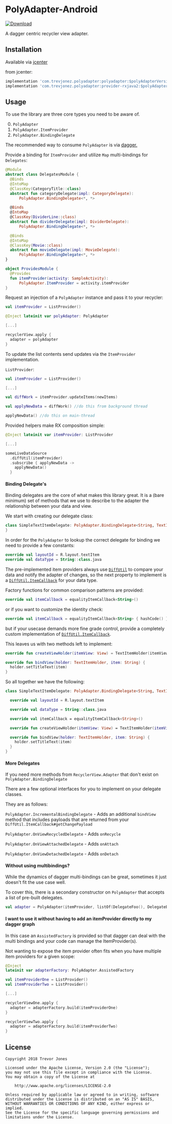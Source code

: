 # PolyAdapter-Android

[ ![Download](https://api.bintray.com/packages/trevorjones141/maven/PolyAdapter-Android/images/download.svg) ](https://bintray.com/trevorjones141/maven/PolyAdapter-Android/_latestVersion)

A dagger centric recycler view adapter.

## Installation

Available via [jcenter](https://bintray.com/trevorjones141/maven/PolyAdapter-Android)

from jcenter: 
```groovy
implementation 'com.trevjonez.polyadapter:polyadapter:$polyAdapterVersion'
implementation 'com.trevjonez.polyadapter:provider-rxjava2:$polyAdapterVersion'
```

## Usage

To use the library are three core types you need to be aware of.

0. `PolyAdapter`
1. `PolyAdapter.ItemProvider`
2. `PolyAdapter.BindingDelegate`

The recommended way to consume `PolyAdapter` is via [dagger.](https://google.github.io/dagger/)

Provide a binding for `ItemProvider` and utilize `Map` multi-bindings for `Delegates`:
```kotlin
@Module
abstract class DelegatesModule {
  @Binds
  @IntoMap
  @ClassKey(CategoryTitle::class)
  abstract fun categoryDelegate(impl: CategoryDelegate):
      PolyAdapter.BindingDelegate<*, *>

  @Binds
  @IntoMap
  @ClassKey(DividerLine::class)
  abstract fun dividerDelegate(impl: DividerDelegate):
      PolyAdapter.BindingDelegate<*, *>

  @Binds
  @IntoMap
  @ClassKey(Movie::class)
  abstract fun movieDelegate(impl: MovieDelegate):
      PolyAdapter.BindingDelegate<*, *>
}

object ProvidesModule {
  @Provides
  fun itemProvider(activity: SampleActivity): 
      PolyAdapter.ItemProvider = activity.itemProvider
}
```

Request an injection of a `PolyAdapter` instance and pass it to your recycler:
```kotlin
val itemProvider = ListProvider()

@Inject lateinit var polyAdapter: PolyAdapter

[...]

recyclerView.apply {
  adapter = polyAdapter
}

```

To update the list contents send updates via the `ItemProvider` implementation.

`ListProvider`:
```kotlin
val itemProvider = ListProvider()

[...]

val diffWork = itemProvider.updateItems(newItems)

val applyNewData = diffWork() //do this from background thread

applyNewData() //do this on main-thread
```

Provided helpers make RX composition simple:
```kotlin
@Inject lateinit var itemProvider: ListProvider

[...]

someLiveDataSource
  .diffUtil(itemProvider)
  .subscribe { applyNewData ->
    applyNewData()
  }
```

#### Binding Delegate's

Binding delegates are the core of what makes this library great. It is a
(bare minimum) set of methods that we use to describe to the adapter the
relationship between your data and view.

We start with creating our delegate class:
```kotlin
class SimpleTextItemDelegate: PolyAdapter.BindingDelegate<String, TextItemHolder> {
}
```

In order for the `PolyAdapter` to lookup the correct delegate for binding
we need to provide a few constants:
```kotlin
override val layoutId = R.layout.textItem
override val dataType = String::class.java
```

The pre-implemented item providers always use [`DiffUtil`](https://developer.android.com/reference/android/support/v7/util/DiffUtil)
to compare your data and notify the adapter of changes, so the next property
to implement is a [`DiffUtil.ItemCallback`](https://developer.android.com/reference/android/support/v7/util/DiffUtil.ItemCallback) for your data type.

Factory functions for common comparison patterns are provided:
```kotlin
override val itemCallback = equalityItemCallback<String>()
```
or if you want to customize the identity check:
```kotlin
override val itemCallback = equalityItemCallback<String> { hashCode() }
```
but if your usecase demands more fine grade control, provide a completely custom implementation of [`DiffUtil.ItemCallback`](https://developer.android.com/reference/android/support/v7/util/DiffUtil.ItemCallback).


This leaves us with two methods left to implement:

```kotlin
override fun createViewHolder(itemView: View) = TextItemHolder(itemView)

override fun bindView(holder: TextItemHolder, item: String) {
  holder.setTitleText(item)
}
```


So all together we have the following:

```kotlin
class SimpleTextItemDelegate: PolyAdapter.BindingDelegate<String, TextItemHolder> {

  override val layoutId = R.layout.textItem

  override val dataType = String::class.java

  override val itemCallback = equalityItemCallback<String>()

  override fun createViewHolder(itemView: View) = TextItemHolder(itemView)

  override fun bindView(holder: TextItemHolder, item: String) {
    holder.setTitleText(item)
  }
}
```

#### More Delegates

If you need more methods from `RecyclerView.Adapter` that don't exist on `PolyAdapter.BindingDelegate`

There are a few optional interfaces for you to implement on your delegate classes.

They are as follows:

`PolyAdapter.IncrementalBindingDelegate` - Adds an additional `bindView`
method that includes payloads that are returned from your `DiffUtil.ItemCallback#getChangePayload`

`PolyAdapter.OnViewRecycledDelegate` - Adds `onRecycle`

`PolyAdapter.OnViewAttachedDelegate` - Adds `onAttach`

`PolyAdapter.OnViewDetachedDelegate` - Adds `onDetach`

#### Without using multibindings?

While the dynamics of dagger multi-bindings can be great, sometimes it just doesn't fit the use case well. 

To cover this, there is a secondary constructor on `PolyAdapter` that accepts a list of pre-built delegates.

```kotlin
val adapter = PolyAdapter(itemProvider, listOf(DelegateFoo(), DelegateBar()))
```

#### I want to use it without having to add an itemProvider directly to my dagger graph

In this case an `AssistedFactory` is provided so that dagger can deal with the multi bindings and your
code can manage the ItemProvider(s).

Not wanting to expose the item provider often fits when you have multiple item providers for a given scope:
```kotlin
@Inject
lateinit var adapterFactory: PolyAdapter.AssistedFactory

val itemProviderOne = ListProvider()
val itemProviderTwo = ListProvider()

[...]

recyclerViewOne.apply {
  adapter = adapterFactory.build(itemProviderOne)
}

recyclerViewTwo.apply {
  adapter = adapterFactory.build(itemProviderTwo)
}
```

## License

    Copyright 2018 Trevor Jones

    Licensed under the Apache License, Version 2.0 (the "License");
    you may not use this file except in compliance with the License.
    You may obtain a copy of the License at

        http://www.apache.org/licenses/LICENSE-2.0

    Unless required by applicable law or agreed to in writing, software
    distributed under the License is distributed on an "AS IS" BASIS,
    WITHOUT WARRANTIES OR CONDITIONS OF ANY KIND, either express or implied.
    See the License for the specific language governing permissions and
    limitations under the License.
